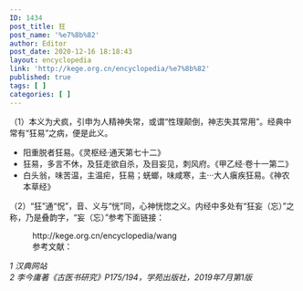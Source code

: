 ```yaml
---
ID: 1434
post_title: 狂
post_name: '%e7%8b%82'
author: Editor
post_date: 2020-12-16 18:18:43
layout: encyclopedia
link: 'http://kege.org.cn/encyclopedia/%e7%8b%82'
published: true
tags: [ ]
categories: [ ]
---
```

<!-- wp:paragraph -->
<p>（1）本义为犬疯，引申为人精神失常，或谓“性理颠倒，神志失其常用”。经典中常有“狂易”之病，便是此义。</p>
<!-- /wp:paragraph -->

<!-- wp:list -->
<ul><li>阳重脱者狂易。《灵枢经·通天第七十二》</li><li>狂易，多言不休，及狂走欲自杀，及目妄见，刺风府。《甲乙经·卷十一第二》</li><li>白头翁，味苦温，主温疟，狂易；蜣螂，味咸寒，主···大人瘨疾狂易。《神农本草经》</li></ul>
<!-- /wp:list -->

<!-- wp:paragraph -->
<p>（2）“狂”通“怳”，音、义与“恍”同，心神恍惚之义。内经中多处有“狂妄（忘）”之称，乃是叠韵字，“妄（忘）”参考下面链接：</p>
<!-- /wp:paragraph -->

<!-- wp:embed {"url":"http://kege.org.cn/encyclopedia/wang","type":"wp-embed","providerNameSlug":"kege-org-cn","className":"is-provider-kege-org-cn"} -->
<figure class="wp-block-embed is-type-wp-embed is-provider-kege-org-cn wp-block-embed-kege-org-cn"><div class="wp-block-embed__wrapper">
http://kege.org.cn/encyclopedia/wang
</div><figcaption>参考文献：</figcaption></figure>
<!-- /wp:embed -->

<!-- wp:paragraph -->
<p><em><span class="has-inline-color has-secondary-color">1 汉典网站<br>2 李今庸著《古医书研究》P175/194，学苑出版社，2019年7月第1版</span></em></p>
<!-- /wp:paragraph -->